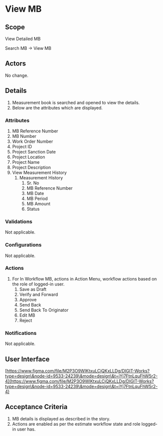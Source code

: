 # View MB

## Scope

View Detailed MB

Search MB → View MB

## Actors <a href="#actors" id="actors"></a>

No change.

## Details <a href="#details" id="details"></a>

1. Measurement book is searched and opened to view the details.
2. Below are the attributes which are displayed.

### Attributes <a href="#attributes" id="attributes"></a>

1. MB Reference Number
2. MB Number
3. Work Order Number
4. Project ID
5. Project Sanction Date
6. Project Location
7. Project Name
8. Project Description
9. View Measurement History
   1. Measurement History
      1. Sr. No
      2. MB Reference Number
      3. MB Date
      4. MB Period
      5. MB Amount
      6. Status

### Validations <a href="#validations" id="validations"></a>

Not applicable.

### Configurations <a href="#configurations" id="configurations"></a>

Not applicable.

### Actions <a href="#actions" id="actions"></a>

1. For In Workflow MB, actions in Action Menu, workflow actions based on the role of logged-in user.
   1. Save as Draft
   2. Verify and Forward
   3. Approve
   4. Send Back
   5. Send Back To Originator
   6. Edit MB
   7. Reject

### Notifications <a href="#notifications" id="notifications"></a>

Not applicable.

## User Interface <a href="#userinterface" id="userinterface"></a>

[https://www.figma.com/file/M2P3O9WlKtxuLCjQKxLLDg/DIGIT-Works?type=design\&node-id=9533-24239\&mode=design\&t=iYj7FtnLquFhW5r2-4](https://www.figma.com/file/M2P3O9WlKtxuLCjQKxLLDg/DIGIT-Works?type=design\&node-id=9533-24239\&mode=design\&t=iYj7FtnLquFhW5r2-4)

## Acceptance Criteria <a href="#acceptancecriteria" id="acceptancecriteria"></a>

1. MB details is displayed as described in the story.
2. Actions are enabled as per the estimate workflow state and role logged-in user has.
